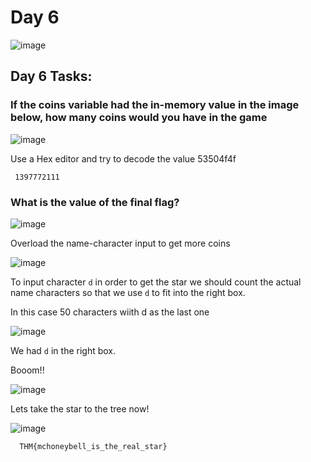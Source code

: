 # Day 6
![image](https://github.com/W4W1R3/Advent-Of-Cyber-2023-Walkthroughs/assets/57982315/87cc74df-0437-4f2b-82d0-01892bee1b7a)

## Day 6 Tasks:

### If the coins variable had the in-memory value in the image below, how many coins would you have in the game

![image](https://github.com/W4W1R3/Advent-Of-Cyber-2023-Walkthroughs/assets/57982315/7ca39a77-82e7-4a8f-82d4-3d2add0c5a58)


Use a Hex editor and try to decode the value 53504f4f

     1397772111

### What is the value of the final flag?

![image](https://github.com/W4W1R3/Advent-Of-Cyber-2023-Walkthroughs/assets/57982315/3dfc6a51-6b82-48ae-bbd9-197d74be6fa7)

Overload the name-character input to get more coins

![image](https://github.com/W4W1R3/Advent-Of-Cyber-2023-Walkthroughs/assets/57982315/8a61a782-9a5d-42df-8fa4-01b2605688f9)

To input character `d` in order to get the star we should count the actual name characters so that we use `d` to fit into the right box.

In this case 50 characters wiith d as the last one

![image](https://github.com/W4W1R3/Advent-Of-Cyber-2023-Walkthroughs/assets/57982315/22ba275e-0d26-4ec5-a0a0-004ab56c4e3a)

We had `d` in the right box.

Booom!!

![image](https://github.com/W4W1R3/Advent-Of-Cyber-2023-Walkthroughs/assets/57982315/5c52706e-4adb-45bd-be4c-527cf6c97ada)

Lets take the star to the tree now!

![image](https://github.com/W4W1R3/Advent-Of-Cyber-2023-Walkthroughs/assets/57982315/47e0a6df-b192-451e-bd29-bb54979bdc1a)

      THM{mchoneybell_is_the_real_star}


